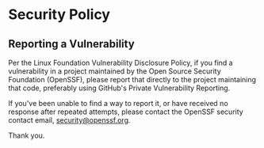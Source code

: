 # Security Policy

## Reporting a Vulnerability

Per the Linux Foundation Vulnerability Disclosure Policy, if you find a vulnerability in a project maintained by
the Open Source Security Foundation (OpenSSF), please report that directly to the project maintaining that code,
preferably using GitHub's Private Vulnerability Reporting.

If you've been unable to find a way to report it, or have received no response after repeated attempts, please
contact the OpenSSF security contact email, security@openssf.org.

Thank you.
